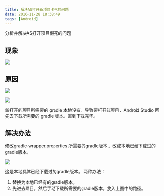 ```yaml
---
title: 解决AS打开新项目卡死的问题  
date: 2016-11-28 18:38:49
tags: [Android]
---
```


 分析并解决AS打开项目假死的问题<!-- more -->

##  现象
![](https://ws3.sinaimg.cn/large/006tNc79gy1fqjaou1fzaj314q14maik.jpg)

## 原因

![](https://ws1.sinaimg.cn/large/006tNc79gy1fqjaovsaspj30k204u74o.jpg)

![](https://ws4.sinaimg.cn/large/006tNc79gy1fqjaoxub73j31cm07o412.jpg)


新打开的项目所需要的 gradle 本地没有，导致要打开该项目，Android Studio 回先去下载所需要的
gradle 版本。直到下载完毕。

## 解决办法

修改gradle-wrapper.properties 所需要的gradle版本 。改成本地已经下载过的gradle版本。

![](https://ws3.sinaimg.cn/large/006tNc79gy1fqjap02420j31ji0qetbc.jpg)

这是本地具体已经下载过的gradle版本。
两种办法：
1. 替换为本地已经有的gradle版本。
2. 先进去项目，然后手动下载所需要的gradle版本，放入上图中的路径。
